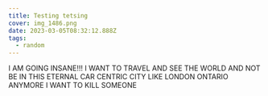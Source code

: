 ```yaml
---
title: Testing tetsing
cover: img_1486.png
date: 2023-03-05T08:32:12.888Z
tags:
  - random
---
```

I﻿ AM GOING INSANE!!! I WANT TO TRAVEL AND SEE THE WORLD AND NOT BE IN THIS ETERNAL CAR CENTRIC CITY LIKE LONDON ONTARIO ANYMORE I WANT TO KILL SOMEONE